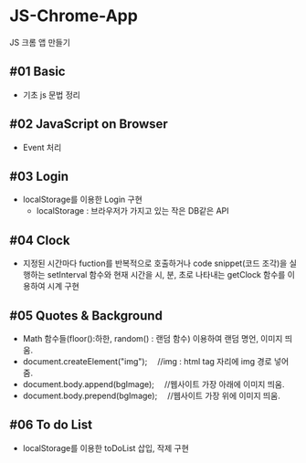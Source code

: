 # JS-Chrome-App
JS 크롬 앱 만들기

## #01 Basic 
- 기초 js 문법 정리

## #02 JavaScript on Browser
- Event 처리

## #03 Login
- localStorage를 이용한 Login 구현
  - localStorage : 브라우저가 가지고 있는 작은 DB같은 API

## #04 Clock
- 지정된 시간마다 fuction를 반복적으로 호출하거나 code snippet(코드 조각)을 실행하는 setInterval 함수와 
현재 시간을 시, 분, 초로 나타내는 getClock 함수를 이용하여 시계 구현

## #05 Quotes & Background
- Math 함수들(floor():하한, random() : 랜덤 함수) 이용하여 랜덤 명언, 이미지 띄움.
- document.createElement("img");     &emsp;//img : html tag 자리에 img 경로 넣어줌.
- document.body.append(bgImage);     &emsp;//웹사이트 가장 아래에 이미지 띄움.
- document.body.prepend(bgImage);    &emsp;//웹사이트 가장 위에 이미지 띄움.

## #06 To do List
- localStorage를 이용한 toDoList 삽입, 작제 구현

